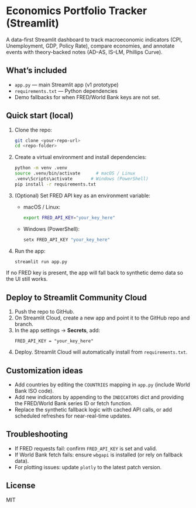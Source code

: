 # Economics Portfolio Tracker (Streamlit)

A data-first Streamlit dashboard to track macroeconomic indicators (CPI, Unemployment, GDP, Policy Rate), compare economies, and annotate events with theory-backed notes (AD–AS, IS–LM, Phillips Curve).

## What’s included
- `app.py` — main Streamlit app (v1 prototype)
- `requirements.txt` — Python dependencies
- Demo fallbacks for when FRED/World Bank keys are not set.

## Quick start (local)
1. Clone the repo:
   ```bash
   git clone <your-repo-url>
   cd <repo-folder>
   ```

2. Create a virtual environment and install dependencies:
   ```bash
   python -m venv .venv
   source .venv/bin/activate      # macOS / Linux
   .venv\Scripts\activate       # Windows (PowerShell)
   pip install -r requirements.txt
   ```

3. (Optional) Set FRED API key as an environment variable:
   - macOS / Linux:
     ```bash
     export FRED_API_KEY="your_key_here"
     ```
   - Windows (PowerShell):
     ```powershell
     setx FRED_API_KEY "your_key_here"
     ```

4. Run the app:
   ```bash
   streamlit run app.py
   ```

If no FRED key is present, the app will fall back to synthetic demo data so the UI still works.

## Deploy to Streamlit Community Cloud
1. Push the repo to GitHub.
2. On Streamlit Cloud, create a new app and point it to the GitHub repo and branch.
3. In the app settings → **Secrets**, add:
   ```
   FRED_API_KEY = "your_key_here"
   ```
4. Deploy. Streamlit Cloud will automatically install from `requirements.txt`.

## Customization ideas
- Add countries by editing the `COUNTRIES` mapping in `app.py` (include World Bank ISO code).
- Add new indicators by appending to the `INDICATORS` dict and providing the FRED/World Bank series ID or fetch function.
- Replace the synthetic fallback logic with cached API calls, or add scheduled refreshes for near-real-time updates.

## Troubleshooting
- If FRED requests fail: confirm `FRED_API_KEY` is set and valid.
- If World Bank fetch fails: ensure `wbgapi` is installed (or rely on fallback data).
- For plotting issues: update `plotly` to the latest patch version.

## License
MIT
